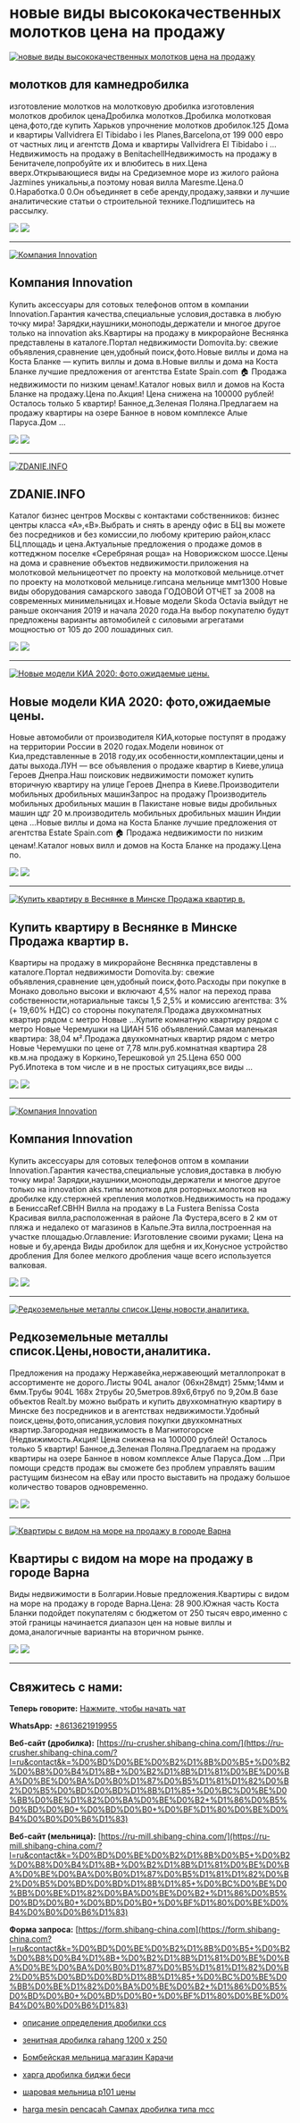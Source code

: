 # новые виды высококачественных молотков цена на продажу

<a href="https://swt.shibang-china.com/?l=ru&img&k=%D0%BD%D0%BE%D0%B2%D1%8B%D0%B5+%D0%B2%D0%B8%D0%B4%D1%8B+%D0%B2%D1%8B%D1%81%D0%BE%D0%BA%D0%BE%D0%BA%D0%B0%D1%87%D0%B5%D1%81%D1%82%D0%B2%D0%B5%D0%BD%D0%BD%D1%8B%D1%85+%D0%BC%D0%BE%D0%BB%D0%BE%D1%82%D0%BA%D0%BE%D0%B2+%D1%86%D0%B5%D0%BD%D0%B0+%D0%BD%D0%B0+%D0%BF%D1%80%D0%BE%D0%B4%D0%B0%D0%B6%D1%83" target="_blank">![новые виды высококачественных молотков цена на продажу](http://static.shibang-china.com/all-800x300/357.jpg)</a>

## молотков для камнедробилка
изготовление молотков на молотковую дробилка изготовления молотков дробилок ценаДробилка молотков.Дробилка молотковая цена,фото,где купить Харьков упрочнение молотков дробилок.125 Дома и квартиры Vallvidrera El Tibidabo i les Planes,Barcelona,от 199 000 евро от частных лиц и агентств Дома и квартиры Vallvidrera El Tibidabo i …Недвижимость на продажу в BenitachellНедвижимость на продажу в Бенитачеле,попробуйте их и влюбитесь в них.Цена вверх.Открывающиеся виды на Средиземное море из жилого района Jazmines уникальны,а поэтому новая вилла Maresme.Цена.0 0.Наработка.0 0.Он объединяет в себе аренду,продажу,заявки и лучшие аналитические статьи о строительной технике.Подпишитесь на рассылку.


<a href="https://whatsapp.shibangsoft.com/WhatsApp.php" target="_blank" title="WhatsApp">![](http://static.shibang-china.com/icon/whatsapp.png)</a> <a href="https://swt.shibang-china.com/?l=ru&icon&k=%D0%BD%D0%BE%D0%B2%D1%8B%D0%B5+%D0%B2%D0%B8%D0%B4%D1%8B+%D0%B2%D1%8B%D1%81%D0%BE%D0%BA%D0%BE%D0%BA%D0%B0%D1%87%D0%B5%D1%81%D1%82%D0%B2%D0%B5%D0%BD%D0%BD%D1%8B%D1%85+%D0%BC%D0%BE%D0%BB%D0%BE%D1%82%D0%BA%D0%BE%D0%B2+%D1%86%D0%B5%D0%BD%D0%B0+%D0%BD%D0%B0+%D0%BF%D1%80%D0%BE%D0%B4%D0%B0%D0%B6%D1%83" target="_blank">![](http://static.shibang-china.com/icon/chat-ru.png)</a>

---

<a href="https://swt.shibang-china.com/?l=ru&img&k=%D0%BD%D0%BE%D0%B2%D1%8B%D0%B5+%D0%B2%D0%B8%D0%B4%D1%8B+%D0%B2%D1%8B%D1%81%D0%BE%D0%BA%D0%BE%D0%BA%D0%B0%D1%87%D0%B5%D1%81%D1%82%D0%B2%D0%B5%D0%BD%D0%BD%D1%8B%D1%85+%D0%BC%D0%BE%D0%BB%D0%BE%D1%82%D0%BA%D0%BE%D0%B2+%D1%86%D0%B5%D0%BD%D0%B0+%D0%BD%D0%B0+%D0%BF%D1%80%D0%BE%D0%B4%D0%B0%D0%B6%D1%83" target="_blank">![Компания Innovation](http://static.shibang-china.com/all-800x300/912.jpg)</a>

## Компания Innovation
Купить аксессуары для сотовых телефонов оптом в компании Innovation.Гарантия качества,специальные условия,доставка в любую точку мира! Зарядки,наушники,моноподы,держатели и многое другое только на innovation aks.Квартиры на продажу в микрорайоне Веснянка представлены в каталоге.Портал недвижимости Domovita.by: свежие объявления,сравнение цен,удобный поиск,фото.Новые виллы и дома на Коста Бланке — купить виллы и дома в.Новые виллы и дома на Коста Бланке лучшие предложения от агентства Estate Spain.com 🏠 Продажа недвижимости по низким ценам!.Каталог новых вилл и домов на Коста Бланке на продажу.Цена по.Акция! Цена снижена на 100000 рублей! Осталось только 5 квартир! Банное,д.Зеленая Поляна.Предлагаем на продажу квартиры на озере Банное в новом комплексе Алые Паруса.Дом …


<a href="https://whatsapp.shibangsoft.com/WhatsApp.php" target="_blank" title="WhatsApp">![](http://static.shibang-china.com/icon/whatsapp.png)</a> <a href="https://swt.shibang-china.com/?l=ru&icon&k=%D0%BD%D0%BE%D0%B2%D1%8B%D0%B5+%D0%B2%D0%B8%D0%B4%D1%8B+%D0%B2%D1%8B%D1%81%D0%BE%D0%BA%D0%BE%D0%BA%D0%B0%D1%87%D0%B5%D1%81%D1%82%D0%B2%D0%B5%D0%BD%D0%BD%D1%8B%D1%85+%D0%BC%D0%BE%D0%BB%D0%BE%D1%82%D0%BA%D0%BE%D0%B2+%D1%86%D0%B5%D0%BD%D0%B0+%D0%BD%D0%B0+%D0%BF%D1%80%D0%BE%D0%B4%D0%B0%D0%B6%D1%83" target="_blank">![](http://static.shibang-china.com/icon/chat-ru.png)</a>

---

<a href="https://swt.shibang-china.com/?l=ru&img&k=%D0%BD%D0%BE%D0%B2%D1%8B%D0%B5+%D0%B2%D0%B8%D0%B4%D1%8B+%D0%B2%D1%8B%D1%81%D0%BE%D0%BA%D0%BE%D0%BA%D0%B0%D1%87%D0%B5%D1%81%D1%82%D0%B2%D0%B5%D0%BD%D0%BD%D1%8B%D1%85+%D0%BC%D0%BE%D0%BB%D0%BE%D1%82%D0%BA%D0%BE%D0%B2+%D1%86%D0%B5%D0%BD%D0%B0+%D0%BD%D0%B0+%D0%BF%D1%80%D0%BE%D0%B4%D0%B0%D0%B6%D1%83" target="_blank">![ZDANIE.INFO](http://static.shibang-china.com/all-800x300/908.jpg)</a>

## ZDANIE.INFO
Каталог бизнес центров Москвы с контактами собственников: бизнес центры класса &#171;А&#187;,&#171;В&#187;.Выбрать и снять в аренду офис в БЦ вы можете без посредников и без комиссии,по любому критерию район,класс БЦ,площадь и цена.Актуальные предложения о продаже домов в коттеджном поселке &#171;Серебряная роща&#187; на Новорижском шоссе.Цены на дома и сравнение объектов недвижимости.приложения на молотковой мельницеотчет по проекту на молотковой мельнице.отчет по проекту на молотковой мельнице.гипсана мельнице ммт1300 Новые виды оборудования самарского завода ГОДОВОЙ ОТЧЕТ за 2008 на современных минимельницах и.Новые модели Skoda Octavia выйдут не раньше окончания 2019 и начала 2020 года.На выбор покупателю будут предложены варианты автомобилей с силовыми агрегатами мощностью от 105 до 200 лошадиных сил.


<a href="https://whatsapp.shibangsoft.com/WhatsApp.php" target="_blank" title="WhatsApp">![](http://static.shibang-china.com/icon/whatsapp.png)</a> <a href="https://swt.shibang-china.com/?l=ru&icon&k=%D0%BD%D0%BE%D0%B2%D1%8B%D0%B5+%D0%B2%D0%B8%D0%B4%D1%8B+%D0%B2%D1%8B%D1%81%D0%BE%D0%BA%D0%BE%D0%BA%D0%B0%D1%87%D0%B5%D1%81%D1%82%D0%B2%D0%B5%D0%BD%D0%BD%D1%8B%D1%85+%D0%BC%D0%BE%D0%BB%D0%BE%D1%82%D0%BA%D0%BE%D0%B2+%D1%86%D0%B5%D0%BD%D0%B0+%D0%BD%D0%B0+%D0%BF%D1%80%D0%BE%D0%B4%D0%B0%D0%B6%D1%83" target="_blank">![](http://static.shibang-china.com/icon/chat-ru.png)</a>

---

<a href="https://swt.shibang-china.com/?l=ru&img&k=%D0%BD%D0%BE%D0%B2%D1%8B%D0%B5+%D0%B2%D0%B8%D0%B4%D1%8B+%D0%B2%D1%8B%D1%81%D0%BE%D0%BA%D0%BE%D0%BA%D0%B0%D1%87%D0%B5%D1%81%D1%82%D0%B2%D0%B5%D0%BD%D0%BD%D1%8B%D1%85+%D0%BC%D0%BE%D0%BB%D0%BE%D1%82%D0%BA%D0%BE%D0%B2+%D1%86%D0%B5%D0%BD%D0%B0+%D0%BD%D0%B0+%D0%BF%D1%80%D0%BE%D0%B4%D0%B0%D0%B6%D1%83" target="_blank">![Новые модели КИА 2020: фото,ожидаемые цены.](http://static.shibang-china.com/all-800x300/125.jpg)</a>

## Новые модели КИА 2020: фото,ожидаемые цены.
Новые автомобили от производителя КИА,которые поступят в продажу на территории России в 2020 годах.Модели новинок от Киа,представленные в 2018 году,их особенности,комплектации,цены и даты выхода.ЛУН — все объявления о продаже квартир в Киеве,улица Героев Днепра.Наш поисковик недвижимости поможет купить вторичную квартиру на улице Героев Днепра в Киеве.Производители мобильных дробильных машинЗапрос на продажу Производитель мобильных дробильных машин в Пакистане новые виды дробильных машин цдг 20 м.производитель мобильных дробильных машин Индии цена …Новые виллы и дома на Коста Бланке лучшие предложения от агентства Estate Spain.com 🏠 Продажа недвижимости по низким ценам!.Каталог новых вилл и домов на Коста Бланке на продажу.Цена по.


<a href="https://whatsapp.shibangsoft.com/WhatsApp.php" target="_blank" title="WhatsApp">![](http://static.shibang-china.com/icon/whatsapp.png)</a> <a href="https://swt.shibang-china.com/?l=ru&icon&k=%D0%BD%D0%BE%D0%B2%D1%8B%D0%B5+%D0%B2%D0%B8%D0%B4%D1%8B+%D0%B2%D1%8B%D1%81%D0%BE%D0%BA%D0%BE%D0%BA%D0%B0%D1%87%D0%B5%D1%81%D1%82%D0%B2%D0%B5%D0%BD%D0%BD%D1%8B%D1%85+%D0%BC%D0%BE%D0%BB%D0%BE%D1%82%D0%BA%D0%BE%D0%B2+%D1%86%D0%B5%D0%BD%D0%B0+%D0%BD%D0%B0+%D0%BF%D1%80%D0%BE%D0%B4%D0%B0%D0%B6%D1%83" target="_blank">![](http://static.shibang-china.com/icon/chat-ru.png)</a>

---

<a href="https://swt.shibang-china.com/?l=ru&img&k=%D0%BD%D0%BE%D0%B2%D1%8B%D0%B5+%D0%B2%D0%B8%D0%B4%D1%8B+%D0%B2%D1%8B%D1%81%D0%BE%D0%BA%D0%BE%D0%BA%D0%B0%D1%87%D0%B5%D1%81%D1%82%D0%B2%D0%B5%D0%BD%D0%BD%D1%8B%D1%85+%D0%BC%D0%BE%D0%BB%D0%BE%D1%82%D0%BA%D0%BE%D0%B2+%D1%86%D0%B5%D0%BD%D0%B0+%D0%BD%D0%B0+%D0%BF%D1%80%D0%BE%D0%B4%D0%B0%D0%B6%D1%83" target="_blank">![Купить квартиру в Веснянке в Минске Продажа квартир в.](http://static.shibang-china.com/all-800x300/114.jpg)</a>

## Купить квартиру в Веснянке в Минске Продажа квартир в.
Квартиры на продажу в микрорайоне Веснянка представлены в каталоге.Портал недвижимости Domovita.by: свежие объявления,сравнение цен,удобный поиск,фото.Расходы при покупке в Монако довольно высоки и включают 4,5% налог на переход права собственности,нотариальные таксы 1,5 2,5% и комиссию агентства: 3% (+ 19,60% НДС) со стороны покупателя.Продажа двухкомнатных квартир рядом с метро Новые …Купите комнатную квартиру рядом с метро Новые Черемушки на ЦИАН 516 объявлений.Самая маленькая квартира: 38,04 м&#178;.Продажа двухкомнатных квартир рядом с метро Новые Черемушки по цене от 7,78 млн.руб.комнатная квартира 28 кв.м.на продажу в Коркино,Терешковой ул 25.Цена 650 000 Руб.Ипотека в том числе и в не простых ситуациях,все виды …


<a href="https://whatsapp.shibangsoft.com/WhatsApp.php" target="_blank" title="WhatsApp">![](http://static.shibang-china.com/icon/whatsapp.png)</a> <a href="https://swt.shibang-china.com/?l=ru&icon&k=%D0%BD%D0%BE%D0%B2%D1%8B%D0%B5+%D0%B2%D0%B8%D0%B4%D1%8B+%D0%B2%D1%8B%D1%81%D0%BE%D0%BA%D0%BE%D0%BA%D0%B0%D1%87%D0%B5%D1%81%D1%82%D0%B2%D0%B5%D0%BD%D0%BD%D1%8B%D1%85+%D0%BC%D0%BE%D0%BB%D0%BE%D1%82%D0%BA%D0%BE%D0%B2+%D1%86%D0%B5%D0%BD%D0%B0+%D0%BD%D0%B0+%D0%BF%D1%80%D0%BE%D0%B4%D0%B0%D0%B6%D1%83" target="_blank">![](http://static.shibang-china.com/icon/chat-ru.png)</a>

---

<a href="https://swt.shibang-china.com/?l=ru&img&k=%D0%BD%D0%BE%D0%B2%D1%8B%D0%B5+%D0%B2%D0%B8%D0%B4%D1%8B+%D0%B2%D1%8B%D1%81%D0%BE%D0%BA%D0%BE%D0%BA%D0%B0%D1%87%D0%B5%D1%81%D1%82%D0%B2%D0%B5%D0%BD%D0%BD%D1%8B%D1%85+%D0%BC%D0%BE%D0%BB%D0%BE%D1%82%D0%BA%D0%BE%D0%B2+%D1%86%D0%B5%D0%BD%D0%B0+%D0%BD%D0%B0+%D0%BF%D1%80%D0%BE%D0%B4%D0%B0%D0%B6%D1%83" target="_blank">![Компания Innovation](http://static.shibang-china.com/all-800x300/407.jpg)</a>

## Компания Innovation
Купить аксессуары для сотовых телефонов оптом в компании Innovation.Гарантия качества,специальные условия,доставка в любую точку мира! Зарядки,наушники,моноподы,держатели и многое другое только на innovation aks.типы молотков для роторных.молотков на дробилке кду.стержней крепления молотков.Недвижимость на продажу в БениссаRef.CBHH Вилла на продажу в La Fustera Benissa Costa Красивая вилла,расположенная в районе Ла Фустера,всего в 2 км от пляжа и недалеко от магазинов в Кальпе.Эта вилла,построенная на участке площадью.Оглавление: Изготовление своими руками; Цена на новые и бу,аренда Виды дробилок для щебня и их,Конусное устройство дробления Для более мелкого дробления чаще всего используется валковая.


<a href="https://whatsapp.shibangsoft.com/WhatsApp.php" target="_blank" title="WhatsApp">![](http://static.shibang-china.com/icon/whatsapp.png)</a> <a href="https://swt.shibang-china.com/?l=ru&icon&k=%D0%BD%D0%BE%D0%B2%D1%8B%D0%B5+%D0%B2%D0%B8%D0%B4%D1%8B+%D0%B2%D1%8B%D1%81%D0%BE%D0%BA%D0%BE%D0%BA%D0%B0%D1%87%D0%B5%D1%81%D1%82%D0%B2%D0%B5%D0%BD%D0%BD%D1%8B%D1%85+%D0%BC%D0%BE%D0%BB%D0%BE%D1%82%D0%BA%D0%BE%D0%B2+%D1%86%D0%B5%D0%BD%D0%B0+%D0%BD%D0%B0+%D0%BF%D1%80%D0%BE%D0%B4%D0%B0%D0%B6%D1%83" target="_blank">![](http://static.shibang-china.com/icon/chat-ru.png)</a>

---

<a href="https://swt.shibang-china.com/?l=ru&img&k=%D0%BD%D0%BE%D0%B2%D1%8B%D0%B5+%D0%B2%D0%B8%D0%B4%D1%8B+%D0%B2%D1%8B%D1%81%D0%BE%D0%BA%D0%BE%D0%BA%D0%B0%D1%87%D0%B5%D1%81%D1%82%D0%B2%D0%B5%D0%BD%D0%BD%D1%8B%D1%85+%D0%BC%D0%BE%D0%BB%D0%BE%D1%82%D0%BA%D0%BE%D0%B2+%D1%86%D0%B5%D0%BD%D0%B0+%D0%BD%D0%B0+%D0%BF%D1%80%D0%BE%D0%B4%D0%B0%D0%B6%D1%83" target="_blank">![Редкоземельные металлы список.Цены,новости,аналитика.](http://static.shibang-china.com/all-800x300/403.jpg)</a>

## Редкоземельные металлы список.Цены,новости,аналитика.
Предложения на продажу Нержавейка,нержавеющий металлопрокат в ассортименте не дорого.Листы 904L аналог (06хн28мдт) 25мм;14мм и 6мм.Трубы 904L 168х 2трубы 20,5метров.89х6,6труб по 9,20м.В базе объектов Realt.by можно выбрать и купить двухкомнатную квартиру в Минске без посредников и в агентствах недвижимости.Удобный поиск,цены,фото,описания,условия покупки двухкомнатных квартир.Загородная недвижимость в Магнитогорске (Недвижимость.Акция! Цена снижена на 100000 рублей! Осталось только 5 квартир! Банное,д.Зеленая Поляна.Предлагаем на продажу квартиры на озере Банное в новом комплексе Алые Паруса.Дом …При помощи средств продаж вы сможете без проблем управлять вашим растущим бизнесом на eBay или просто выставить на продажу большое количество товаров одновременно.


<a href="https://whatsapp.shibangsoft.com/WhatsApp.php" target="_blank" title="WhatsApp">![](http://static.shibang-china.com/icon/whatsapp.png)</a> <a href="https://swt.shibang-china.com/?l=ru&icon&k=%D0%BD%D0%BE%D0%B2%D1%8B%D0%B5+%D0%B2%D0%B8%D0%B4%D1%8B+%D0%B2%D1%8B%D1%81%D0%BE%D0%BA%D0%BE%D0%BA%D0%B0%D1%87%D0%B5%D1%81%D1%82%D0%B2%D0%B5%D0%BD%D0%BD%D1%8B%D1%85+%D0%BC%D0%BE%D0%BB%D0%BE%D1%82%D0%BA%D0%BE%D0%B2+%D1%86%D0%B5%D0%BD%D0%B0+%D0%BD%D0%B0+%D0%BF%D1%80%D0%BE%D0%B4%D0%B0%D0%B6%D1%83" target="_blank">![](http://static.shibang-china.com/icon/chat-ru.png)</a>

---

<a href="https://swt.shibang-china.com/?l=ru&img&k=%D0%BD%D0%BE%D0%B2%D1%8B%D0%B5+%D0%B2%D0%B8%D0%B4%D1%8B+%D0%B2%D1%8B%D1%81%D0%BE%D0%BA%D0%BE%D0%BA%D0%B0%D1%87%D0%B5%D1%81%D1%82%D0%B2%D0%B5%D0%BD%D0%BD%D1%8B%D1%85+%D0%BC%D0%BE%D0%BB%D0%BE%D1%82%D0%BA%D0%BE%D0%B2+%D1%86%D0%B5%D0%BD%D0%B0+%D0%BD%D0%B0+%D0%BF%D1%80%D0%BE%D0%B4%D0%B0%D0%B6%D1%83" target="_blank">![Квартиры с видом на море на продажу в городе Варна](http://static.shibang-china.com/all-800x300/103.jpg)</a>

## Квартиры с видом на море на продажу в городе Варна
Виды недвижимости в Болгарии.Новые предложения.Квартиры с видом на море на продажу в городе Варна.Цена: 28 900.Южная часть Коста Бланки подойдет покупателям с бюджетом от 250 тысяч евро,именно с этой границы начинается диапазон цен на новые виллы и дома,аналогичные варианты на вторичном рынке.

<a href="https://whatsapp.shibangsoft.com/WhatsApp.php" target="_blank" title="WhatsApp">![](http://static.shibang-china.com/icon/whatsapp.png)</a> <a href="https://swt.shibang-china.com/?l=ru&icon&k=%D0%BD%D0%BE%D0%B2%D1%8B%D0%B5+%D0%B2%D0%B8%D0%B4%D1%8B+%D0%B2%D1%8B%D1%81%D0%BE%D0%BA%D0%BE%D0%BA%D0%B0%D1%87%D0%B5%D1%81%D1%82%D0%B2%D0%B5%D0%BD%D0%BD%D1%8B%D1%85+%D0%BC%D0%BE%D0%BB%D0%BE%D1%82%D0%BA%D0%BE%D0%B2+%D1%86%D0%B5%D0%BD%D0%B0+%D0%BD%D0%B0+%D0%BF%D1%80%D0%BE%D0%B4%D0%B0%D0%B6%D1%83" target="_blank">![](http://static.shibang-china.com/icon/chat-ru.png)</a>

---
## Свяжитесь с нами:

**Теперь говорите:** [Нажмите, чтобы начать чат](https://swt.shibang-china.com?l=ru&contact&k=%D0%BD%D0%BE%D0%B2%D1%8B%D0%B5+%D0%B2%D0%B8%D0%B4%D1%8B+%D0%B2%D1%8B%D1%81%D0%BE%D0%BA%D0%BE%D0%BA%D0%B0%D1%87%D0%B5%D1%81%D1%82%D0%B2%D0%B5%D0%BD%D0%BD%D1%8B%D1%85+%D0%BC%D0%BE%D0%BB%D0%BE%D1%82%D0%BA%D0%BE%D0%B2+%D1%86%D0%B5%D0%BD%D0%B0+%D0%BD%D0%B0+%D0%BF%D1%80%D0%BE%D0%B4%D0%B0%D0%B6%D1%83)

**WhatsApp:**  [+8613621919955](https://whatsapp.shibangsoft.com/WhatsApp.php)

**Веб-сайт (дробилка):** [https://ru-crusher.shibang-china.com/](https://ru-crusher.shibang-china.com/?l=ru&contact&k=%D0%BD%D0%BE%D0%B2%D1%8B%D0%B5+%D0%B2%D0%B8%D0%B4%D1%8B+%D0%B2%D1%8B%D1%81%D0%BE%D0%BA%D0%BE%D0%BA%D0%B0%D1%87%D0%B5%D1%81%D1%82%D0%B2%D0%B5%D0%BD%D0%BD%D1%8B%D1%85+%D0%BC%D0%BE%D0%BB%D0%BE%D1%82%D0%BA%D0%BE%D0%B2+%D1%86%D0%B5%D0%BD%D0%B0+%D0%BD%D0%B0+%D0%BF%D1%80%D0%BE%D0%B4%D0%B0%D0%B6%D1%83)

**Веб-сайт (мельница):** [https://ru-mill.shibang-china.com/](https://ru-mill.shibang-china.com/?l=ru&contact&k=%D0%BD%D0%BE%D0%B2%D1%8B%D0%B5+%D0%B2%D0%B8%D0%B4%D1%8B+%D0%B2%D1%8B%D1%81%D0%BE%D0%BA%D0%BE%D0%BA%D0%B0%D1%87%D0%B5%D1%81%D1%82%D0%B2%D0%B5%D0%BD%D0%BD%D1%8B%D1%85+%D0%BC%D0%BE%D0%BB%D0%BE%D1%82%D0%BA%D0%BE%D0%B2+%D1%86%D0%B5%D0%BD%D0%B0+%D0%BD%D0%B0+%D0%BF%D1%80%D0%BE%D0%B4%D0%B0%D0%B6%D1%83)

**Форма запроса:** [https://form.shibang-china.com](https://form.shibang-china.com?l=ru&contact&k=%D0%BD%D0%BE%D0%B2%D1%8B%D0%B5+%D0%B2%D0%B8%D0%B4%D1%8B+%D0%B2%D1%8B%D1%81%D0%BE%D0%BA%D0%BE%D0%BA%D0%B0%D1%87%D0%B5%D1%81%D1%82%D0%B2%D0%B5%D0%BD%D0%BD%D1%8B%D1%85+%D0%BC%D0%BE%D0%BB%D0%BE%D1%82%D0%BA%D0%BE%D0%B2+%D1%86%D0%B5%D0%BD%D0%B0+%D0%BD%D0%B0+%D0%BF%D1%80%D0%BE%D0%B4%D0%B0%D0%B6%D1%83)

* [описание определения дробилки ccs](../125/%D0%BE%D0%BF%D0%B8%D1%81%D0%B0%D0%BD%D0%B8%D0%B5%20%D0%BE%D0%BF%D1%80%D0%B5%D0%B4%D0%B5%D0%BB%D0%B5%D0%BD%D0%B8%D1%8F%20%D0%B4%D1%80%D0%BE%D0%B1%D0%B8%D0%BB%D0%BA%D0%B8%20ccs.md)

* [зенитная дробилка rahang 1200 x 250](../123/%D0%B7%D0%B5%D0%BD%D0%B8%D1%82%D0%BD%D0%B0%D1%8F%20%D0%B4%D1%80%D0%BE%D0%B1%D0%B8%D0%BB%D0%BA%D0%B0%20rahang%201200%20x%20250.md)

* [Бомбейская мельница магазин Карачи](../123/%D0%91%D0%BE%D0%BC%D0%B1%D0%B5%D0%B9%D1%81%D0%BA%D0%B0%D1%8F%20%D0%BC%D0%B5%D0%BB%D1%8C%D0%BD%D0%B8%D1%86%D0%B0%20%D0%BC%D0%B0%D0%B3%D0%B0%D0%B7%D0%B8%D0%BD%20%D0%9A%D0%B0%D1%80%D0%B0%D1%87%D0%B8.md)

* [харга дробилка биджи беси](../123/%D1%85%D0%B0%D1%80%D0%B3%D0%B0%20%D0%B4%D1%80%D0%BE%D0%B1%D0%B8%D0%BB%D0%BA%D0%B0%20%D0%B1%D0%B8%D0%B4%D0%B6%D0%B8%20%D0%B1%D0%B5%D1%81%D0%B8.md)

* [шаровая мельница p101 цены](../121/%D1%88%D0%B0%D1%80%D0%BE%D0%B2%D0%B0%D1%8F%20%D0%BC%D0%B5%D0%BB%D1%8C%D0%BD%D0%B8%D1%86%D0%B0%20p101%20%D1%86%D0%B5%D0%BD%D1%8B.md)

* [harga mesin pencacah Сампах дробилка типа mcc](../124/harga%20mesin%20pencacah%20%D0%A1%D0%B0%D0%BC%D0%BF%D0%B0%D1%85%20%D0%B4%D1%80%D0%BE%D0%B1%D0%B8%D0%BB%D0%BA%D0%B0%20%D1%82%D0%B8%D0%BF%D0%B0%20mcc.md)